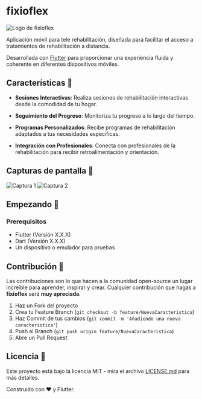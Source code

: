 # fixioflex

![Logo de fixioflex](ruta-del-logo.png) <!-- Recomiendo que añadas un logo para tu aplicación. Sustituye 'ruta-del-logo.png' con la ruta real del logo. -->

Aplicación móvil para tele rehabilitación, diseñada para facilitar el acceso a tratamientos de rehabilitación a distancia.

Desarrollada con [Flutter](https://flutter.dev/) para proporcionar una experiencia fluida y coherente en diferentes dispositivos móviles.

## Características 🚀

- **Sesiones Interactivas**: Realiza sesiones de rehabilitación interactivas desde la comodidad de tu hogar.
  
- **Seguimiento del Progreso**: Monitoriza tu progreso a lo largo del tiempo.
  
- **Programas Personalizados**: Recibe programas de rehabilitación adaptados a tus necesidades específicas.

- **Integración con Profesionales**: Conecta con profesionales de la rehabilitación para recibir retroalimentación y orientación.

## Capturas de pantalla 📱

<!-- Añade algunas capturas de pantalla de tu aplicación. Esto ayuda a dar una idea visual de lo que tu aplicación ofrece. -->
![Captura 1](ruta-captura1.png)
![Captura 2](ruta-captura2.png)

## Empezando 🚀

### Prerequisitos

- Flutter (Versión X.X.X) <!-- Sustituye X.X.X con la versión de Flutter que estés usando -->
- Dart (Versión X.X.X)
- Un dispositivo o emulador para pruebas


## Contribución 🤝

Las contribuciones son lo que hacen a la comunidad open-source un lugar increíble para aprender, inspirar y crear. Cualquier contribución que hagas a **fixioflex** será **muy apreciada**.

1. Haz un Fork del proyecto
2. Crea tu Feature Branch (`git checkout -b feature/NuevaCaracteristica`)
3. Haz Commit de tus cambios (`git commit -m 'Añadiendo una nueva caracteristica'`)
4. Push al Branch (`git push origin feature/NuevaCaracteristica`)
5. Abre un Pull Request

## Licencia 📝

Este proyecto está bajo la licencia MIT - mira el archivo [LICENSE.md](LICENSE.md) para más detalles.

Construido con ❤️ y Flutter.


